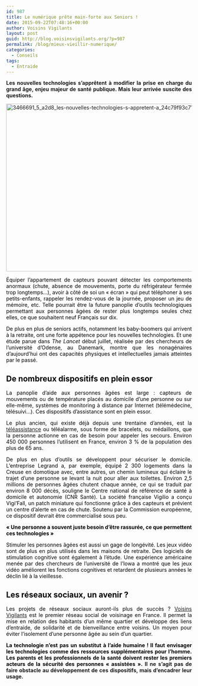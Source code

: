 ```yaml
---
id: 987
title: Le numérique prête main-forte aux Seniors !
date: 2015-09-22T07:48:16+00:00
author: Voisins Vigilants
layout: post
guid: http://blog.voisinsvigilants.org/?p=987
permalink: /blog/mieux-vieillir-numerique/
categories:
  - Conseils
tags:
  - Entraide
---
```

<p style="text-align: justify;">
  <strong>Les nouvelles technologies s&rsquo;apprêtent à modifier la prise en charge du grand âge, enjeu majeur de santé publique. Mais leur arrivée suscite des questions.</strong>
</p>

<p style="text-align: justify;">
  <a href="http://blog.voisinsvigilants.org/wp-content/uploads/2015/09/3466691_5_a2d8_les-nouvelles-technologies-s-appretent-a_24c79f93c71ead7304e91b817243b337.jpg"><img class="aligncenter  wp-image-988" src="http://blog.voisinsvigilants.org/wp-content/uploads/2015/09/3466691_5_a2d8_les-nouvelles-technologies-s-appretent-a_24c79f93c71ead7304e91b817243b337.jpg" alt="3466691_5_a2d8_les-nouvelles-technologies-s-appretent-a_24c79f93c71ead7304e91b817243b337" width="684" height="456" /></a>
</p>

<p style="text-align: justify;">
  <span style="color: #000000;">Équiper l&rsquo;appartement de capteurs pouvant détecter les comportements anormaux (chute, absence de mouvements, porte du réfrigérateur fermée trop longtemps&#8230;), avoir à côté de soi un « écran » qui peut téléphoner à ses petits-enfants, rappeler les rendez-vous de la journée, proposer un jeu de mémoire, etc. Telle pourrait être la future panoplie d&rsquo;outils technologiques permettant aux personnes âgées de rester plus longtemps seules chez elles, ce que souhaitent neuf Français sur dix.</span>
</p>

<p style="text-align: justify;">
  <span style="color: #000000;">De plus en plus de seniors actifs, notamment les baby-boomers qui arrivent à la retraite, ont une forte appétence pour les nouvelles technologies. Et une étude parue dans <em>The Lancet</em> début juillet, réalisée par des chercheurs de l&rsquo;université d&rsquo;Odense, au Danemark, montre que les nonagénaires d&rsquo;aujourd&rsquo;hui ont des capacités physiques et intellectuelles jamais atteintes par le passé.</span>
</p>

<h2 style="text-align: justify;">
  <span style="color: #000000;"><strong>De nombreux dispositifs en plein essor</strong></span>
</h2>

<p style="text-align: justify;">
  <span style="color: #000000;">La panoplie d’aide aux personnes âgées est large : capteurs de mouvements ou de température placés au domicile d&rsquo;une personne ou sur elle-même, systèmes de monitoring à distance par Internet (télémédecine, télésuivi&#8230;). Ces dispositifs d&rsquo;assistance sont en plein essor.</span>
</p>

<p style="text-align: justify;">
  <span style="color: #000000;"> Le plus ancien, qui existe déjà depuis une trentaine d&rsquo;années, est la <a href="http://blog.voisinsvigilants.org/blog/teleassistance-maintien-domicile-personnes-agees/">téléassistance</a> ou téléalarme, sous forme de bracelets, ou médaillons, que la personne actionne en cas de besoin pour appeler les secours. Environ 450 000 personnes l&rsquo;utilisent en France, environ 3 % de la population des plus de 65 ans.</span>
</p>

<p style="text-align: justify;">
  <span style="color: #000000;">De plus en plus d&rsquo;outils se développent pour sécuriser le domicile. L&rsquo;entreprise Legrand a, par exemple, équipé 2 300 logements dans la Creuse en domotique avec, entre autres, un chemin lumineux qui éclaire le trajet d&rsquo;une personne se levant la nuit pour aller aux toilettes. Environ 2,5 millions de personnes âgées chutent chaque année, ce qui se traduit par environ 8 000 décès, souligne le Centre national de référence de santé à domicile et autonomie (CNR Santé). La société française Vigilio a conçu Vigi&rsquo;Fall, un patch miniature qui fonctionne grâce à des capteurs et prévient un centre d&rsquo;alerte en cas de chute. Soutenu par la Commission européenne, ce dispositif devrait être commercialisé sous peu.</span>
</p>

<p style="text-align: justify;">
  <span style="color: #000000;"><strong>« Une personne a souvent juste besoin d&rsquo;être rassurée, ce que permettent ces technologies »</strong></span>
</p>

<p style="text-align: justify;">
  <span style="color: #000000;">Stimuler les personnes âgées est aussi un gage de longévité. Les jeux vidéo sont de plus en plus utilisés dans les maisons de retraite. Des logiciels de stimulation cognitive sont également à l&rsquo;étude. Une expérience américaine menée par des chercheurs de l&rsquo;université de l&rsquo;Iowa a montré que les jeux vidéo améliorent les fonctions cognitives et retardent de plusieurs années le déclin lié à la vieillesse.</span>
</p>

<h2 style="text-align: justify;">
  <span style="color: #000000;"><strong>Les réseaux sociaux, un avenir ?</strong></span>
</h2>

<p style="text-align: justify;">
  <span style="color: #000000;">Les projets de réseaux sociaux auront-ils plus de succès ? <a href="http://www.voisinsvigilants.org">Voisins Vigilants</a> est le premier réseau social de voisinage en France. Il permet la mise en relation des habitants d’un même quartier et développe des liens d&rsquo;entraide, de solidarité et de bienveillance entre voisins. Un moyen pour éviter l&rsquo;isolement d&rsquo;une personne âgée au sein d&rsquo;un quartier.</span>
</p>

<p style="text-align: justify;">
  <strong><span style="color: #000000;">La technologie n’est pas un substitut à l’aide humaine ! Il faut envisager les technologies comme des ressources supplémentaires pour l’homme. Les parents et les professionnels de la santé doivent rester les premiers acteurs de la sécurité des personnes « assistées ». </span>Il ne s&rsquo;agit pas de faire obstacle au développement de ces dispositifs, mais d&rsquo;encadrer leur usage.</strong>
</p>
